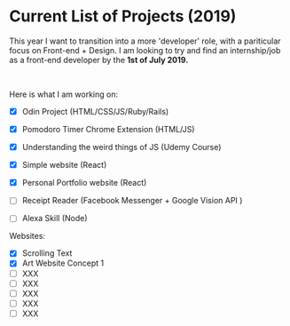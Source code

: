 # Current List of Projects (2019)

This year I want to transition into a more 'developer' role, with a pariticular focus on Front-end + Design. I am looking to try and find an internship/job as a front-end developer by the <b>1st of July 2019.</b>

<br>

Here is what I am working on:
- [x] Odin Project (HTML/CSS/JS/Ruby/Rails)
- [x] Pomodoro Timer Chrome Extension (HTML/JS)
- [x] Understanding the weird things of JS (Udemy Course)
- [x] Simple website (React)
- [x] Personal Portfolio website (React)
- [ ] Receipt Reader (Facebook Messenger  + Google Vision API )
- [ ] Alexa Skill (Node)


Websites:
- [x] Scrolling Text
- [x] Art Website Concept 1
- [ ] XXX
- [ ] XXX
- [ ] XXX
- [ ] XXX
- [ ] XXX
